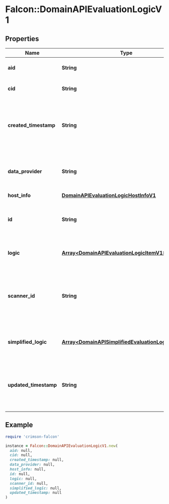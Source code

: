 # Falcon::DomainAPIEvaluationLogicV1

## Properties

| Name | Type | Description | Notes |
| ---- | ---- | ----------- | ----- |
| **aid** | **String** | Refers to an asset identifier | [optional] |
| **cid** | **String** | Refers to a customer identifier | [optional] |
| **created_timestamp** | **String** | Refers to a point in time when evaluation logic data was created in the system | [optional] |
| **data_provider** | **String** | Refers to a label given to the entity that provided this data | [optional] |
| **host_info** | [**DomainAPIEvaluationLogicHostInfoV1**](DomainAPIEvaluationLogicHostInfoV1.md) |  | [optional] |
| **id** | **String** | Contains a unique identifier for the evaluation logic |  |
| **logic** | [**Array&lt;DomainAPIEvaluationLogicItemV1&gt;**](DomainAPIEvaluationLogicItemV1.md) | Refers to the actual evaluation logic data | [optional] |
| **scanner_id** | **String** | Refers to the identifier of the scanner that generated the evaluation logic | [optional] |
| **simplified_logic** | [**Array&lt;DomainAPISimplifiedEvaluationLogicItemV1&gt;**](DomainAPISimplifiedEvaluationLogicItemV1.md) | Refers to the simplified evaluation logic data | [optional] |
| **updated_timestamp** | **String** | Refers to a point in time when evaluation logic data was updated in the system | [optional] |

## Example

```ruby
require 'crimson-falcon'

instance = Falcon::DomainAPIEvaluationLogicV1.new(
  aid: null,
  cid: null,
  created_timestamp: null,
  data_provider: null,
  host_info: null,
  id: null,
  logic: null,
  scanner_id: null,
  simplified_logic: null,
  updated_timestamp: null
)
```

